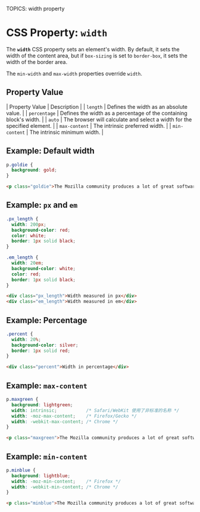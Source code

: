 TOPICS: width property

# CSS Property: `width`

The **`width`** CSS property sets an element's width. By default, it sets the width of the content area,
but if `box-sizing` is set to `border-box`, it sets the width of the border area.

The `min-width` and `max-width` properties override `width`.

## Property Value

| Property Value | Description |
| `length` | Defines the width as an absolute value. |
| `percentage` | Defines the width as a percentage of the containing block's width. |
| `auto` | The browser will calculate and select a width for the specified element. |
| `max-content` | The intrinsic preferred width. |
| `min-content` | The intrinsic minimum width. |

## Example: Default width

```css
p.goldie {
  background: gold;
}
```

```html
<p class="goldie">The Mozilla community produces a lot of great software.</p>
```

## Example: `px` and `em`

```css
.px_length {
  width: 200px;
  background-color: red;
  color: white;
  border: 1px solid black;
}

.em_length {
  width: 20em;
  background-color: white;
  color: red;
  border: 1px solid black;
}
```

```html
<div class="px_length">Width measured in px</div>
<div class="em_length">Width measured in em</div>
```

## Example: Percentage

```css
.percent {
  width: 20%;
  background-color: silver;
  border: 1px solid red;
}
```

```html
<div class="percent">Width in percentage</div>
```

## Example: `max-content`

```css
p.maxgreen {
  background: lightgreen;
  width: intrinsic;           /* Safari/WebKit 使用了非标准的名称 */
  width: -moz-max-content;    /* Firefox/Gecko */
  width: -webkit-max-content; /* Chrome */
}
```

```html
<p class="maxgreen">The Mozilla community produces a lot of great software.</p>
```

## Example: `min-content`

```css
p.minblue {
  background: lightblue;
  width: -moz-min-content;    /* Firefox */
  width: -webkit-min-content; /* Chrome */
}
```

```html
<p class="minblue">The Mozilla community produces a lot of great software.</p>
```
